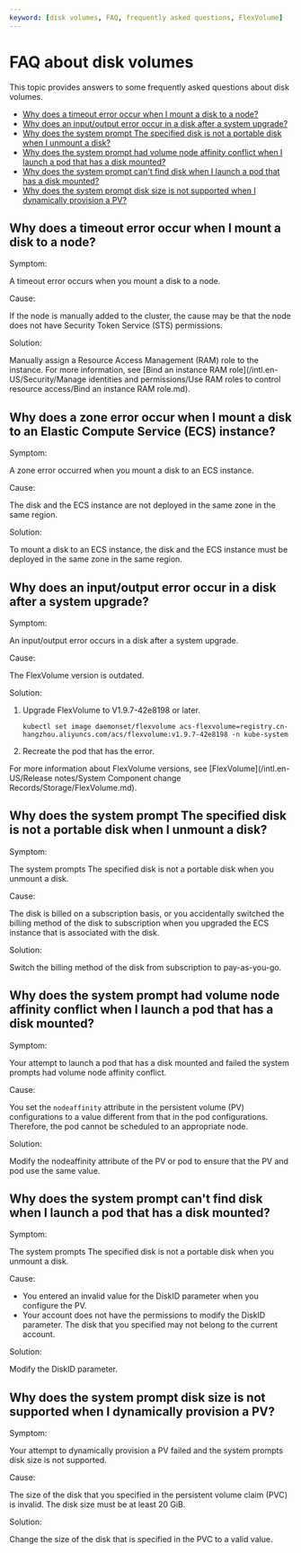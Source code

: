 ```yaml
---
keyword: [disk volumes, FAQ, frequently asked questions, FlexVolume]
---
```


# FAQ about disk volumes

This topic provides answers to some frequently asked questions about disk volumes.

-   [Why does a timeout error occur when I mount a disk to a node?](#section_td0_7vk_92o)
-   [Why does an input/output error occur in a disk after a system upgrade?](#section_vxc_7oy_i24)
-   [Why does the system prompt The specified disk is not a portable disk when I unmount a disk?](#section_f1w_yob_goz)
-   [Why does the system prompt had volume node affinity conflict when I launch a pod that has a disk mounted?](#section_fay_4ao_0ik)
-   [Why does the system prompt can't find disk when I launch a pod that has a disk mounted?](#section_kwt_2d5_r0u)
-   [Why does the system prompt disk size is not supported when I dynamically provision a PV?](#section_vi0_dfh_v7w)

## Why does a timeout error occur when I mount a disk to a node?

Symptom:

A timeout error occurs when you mount a disk to a node.

Cause:

If the node is manually added to the cluster, the cause may be that the node does not have Security Token Service \(STS\) permissions.

Solution:

Manually assign a Resource Access Management \(RAM\) role to the instance. For more information, see [Bind an instance RAM role](/intl.en-US/Security/Manage identities and permissions/Use RAM roles to control resource access/Bind an instance RAM role.md).

## Why does a zone error occur when I mount a disk to an Elastic Compute Service \(ECS\) instance?

Symptom:

A zone error occurred when you mount a disk to an ECS instance.

Cause:

The disk and the ECS instance are not deployed in the same zone in the same region.

Solution:

To mount a disk to an ECS instance, the disk and the ECS instance must be deployed in the same zone in the same region.

## Why does an input/output error occur in a disk after a system upgrade?

Symptom:

An input/output error occurs in a disk after a system upgrade.

Cause:

The FlexVolume version is outdated.

Solution:

1.  Upgrade FlexVolume to V1.9.7-42e8198 or later.

    ```
    kubectl set image daemonset/flexvolume acs-flexvolume=registry.cn-hangzhou.aliyuncs.com/acs/flexvolume:v1.9.7-42e8198 -n kube-system
    ```

2.  Recreate the pod that has the error.

For more information about FlexVolume versions, see [FlexVolume](/intl.en-US/Release notes/System Component change Records/Storage/FlexVolume.md).

## Why does the system prompt The specified disk is not a portable disk when I unmount a disk?

Symptom:

The system prompts The specified disk is not a portable disk when you unmount a disk.

Cause:

The disk is billed on a subscription basis, or you accidentally switched the billing method of the disk to subscription when you upgraded the ECS instance that is associated with the disk.

Solution:

Switch the billing method of the disk from subscription to pay-as-you-go.

## Why does the system prompt had volume node affinity conflict when I launch a pod that has a disk mounted?

Symptom:

Your attempt to launch a pod that has a disk mounted and failed the system prompts had volume node affinity conflict.

Cause:

You set the `nodeaffinity` attribute in the persistent volume \(PV\) configurations to a value different from that in the pod configurations. Therefore, the pod cannot be scheduled to an appropriate node.

Solution:

Modify the nodeaffinity attribute of the PV or pod to ensure that the PV and pod use the same value.

## Why does the system prompt can't find disk when I launch a pod that has a disk mounted?

Symptom:

The system prompts The specified disk is not a portable disk when you unmount a disk.

Cause:

-   You entered an invalid value for the DiskID parameter when you configure the PV.
-   Your account does not have the permissions to modify the DiskID parameter. The disk that you specified may not belong to the current account.

Solution:

Modify the DiskID parameter.

## Why does the system prompt disk size is not supported when I dynamically provision a PV?

Symptom:

Your attempt to dynamically provision a PV failed and the system prompts disk size is not supported.

Cause:

The size of the disk that you specified in the persistent volume claim \(PVC\) is invalid. The disk size must be at least 20 GiB.

Solution:

Change the size of the disk that is specified in the PVC to a valid value.

